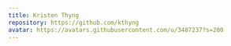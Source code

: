 ```yaml
---
title: Kristen Thyng
repository: https://github.com/kthyng
avatar: https://avatars.githubusercontent.com/u/3487237?s=200
---
```

